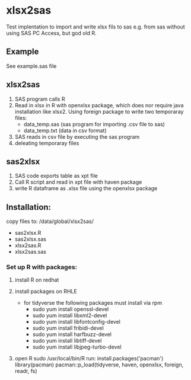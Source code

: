 # xlsx2sas
Test implentation to import and write xlsx fils to sas e.g. from sas without using 
SAS PC Access, but god old R. 

## Example
See example.sas file

## xlsx2sas
1. SAS program calls R
2. Read in xlsx in R with openxlsx package, which does nor require java installation like xlsx2.
   Using foreign package to write two temporaray files:
	- data_temp.sas (sas program for importing .csv file to sas)
	- data_temp.txt (data in csv format)
3. SAS reads in csv file by executing the sas program
4. deleating temporaray files

## sas2xlsx
1. SAS code exports table as xpt file
2. Call R script and read in xpt file with haven package
3. write R dataframe as .xlsx file using the openxlsx package

## Installation:

copy files to: /data/global/xlsx2sas/
- sas2xlsx.R
- sas2xlsx.sas
- xlsx2sas.R
- xlsx2sas.sas

### Set up R with packages:
1. install R on redhat
2. install packages on RHLE
	- for tidyverse the following packages must install via rpm
		- sudo yum install openssl-devel
		- sudo yum install libxml2-devel 
		- sudo yum install libfontconfig-devel
		- sudo yum install fribidi-devel
		- sudo yum install harfbuzz-devel
		- sudo yum install libtiff-devel
		- sudo yum install libjpeg-turbo-devel
		 
3. open R sudo /usr/local/bin/R
	run:
		install.packages('pacman')
		library(pacman)
		pacman::p_load(tidyverse, haven, openxlsx, foreign, readr, fs)
	
			
